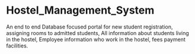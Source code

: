 # Hostel_Management_System
An end to end Database focused portal for new student registration, assigning rooms to admitted students, All information about students living in the hostel, Employee information who work in the hostel, fees payment facilities.
